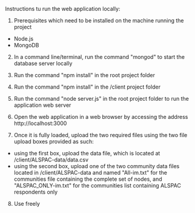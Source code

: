 Instructions tu run the web application locally:
1. Prerequisites which need to be installed on the machine running the project
- Node.js
- MongoDB

2. In a command line/terminal, run the command "mongod" to start the database server locally

3. Run the command "npm install" in the root project folder

4. Run the command "npm install" in the /client project folder

5. Run the command "node server.js" in the root project folder to run the application web server

6. Open the web application in a web browser by accessing the address http://localhost:3000

7. Once it is fully loaded, upload the two required files using the two file upload boxes provided as such:
- using the first box, upload the data file, which is located at /client/ALSPAC-data/data.csv
- using the second box, upload one of the two community data files located in /client/ALSPAC-data and named
"All-im.txt" for the communities file containing the complete set of nodes, and "ALSPAC_ONLY-im.txt" for the communities list containing ALSPAC respondents only

8. Use freely